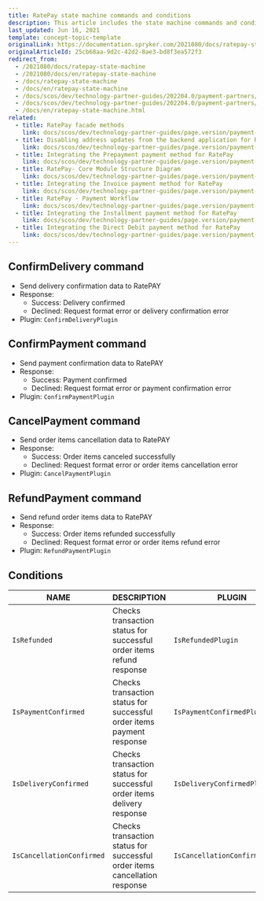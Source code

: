 ```yaml
---
title: RatePay state machine commands and conditions
description: This article includes the state machine commands and conditions provided by Ratepay.
last_updated: Jun 16, 2021
template: concept-topic-template
originalLink: https://documentation.spryker.com/2021080/docs/ratepay-state-machine
originalArticleId: 25cb68aa-9d2c-42d2-8ae3-bd8f3ea572f3
redirect_from:
  - /2021080/docs/ratepay-state-machine
  - /2021080/docs/en/ratepay-state-machine
  - /docs/ratepay-state-machine
  - /docs/en/ratepay-state-machine
  - /docs/scos/dev/technology-partner-guides/202204.0/payment-partners/ratepay/ratepay-state-machine-commands-and-conditions.html
  - /docs/scos/dev/technology-partner-guides/202204.0/payment-partners/ratepay/technical-details-and-howtos/ratepay-state-machine-commands-and-conditions.html
  - /docs/en/ratepay-state-machine.html
related:
  - title: RatePay facade methods
    link: docs/scos/dev/technology-partner-guides/page.version/payment-partners/ratepay/ratepay-facade-methods.html
  - title: Disabling address updates from the backend application for RatePay
    link: docs/scos/dev/technology-partner-guides/page.version/payment-partners/ratepay/disabling-address-updates-from-the-backend-application-for-ratepay.html
  - title: Integrating the Prepayment payment method for RatePay
    link: docs/scos/dev/technology-partner-guides/page.version/payment-partners/ratepay/integrating-payment-methods-for-ratepay//integrating-the-prepayment-payment-method-for-ratepay.html
  - title: RatePay- Core Module Structure Diagram
    link: docs/scos/dev/technology-partner-guides/page.version/payment-partners/ratepay/ratepay-core-module-structure-diagram.html
  - title: Integrating the Invoice payment method for RatePay
    link: docs/scos/dev/technology-partner-guides/page.version/payment-partners/ratepay/integrating-payment-methods-for-ratepay//integrating-the-invoice-payment-method-for-ratepay.html
  - title: RatePay - Payment Workflow
    link: docs/scos/dev/technology-partner-guides/page.version/payment-partners/ratepay/ratepay-payment-workflow.html
  - title: Integrating the Installment payment method for RatePay
    link: docs/scos/dev/technology-partner-guides/page.version/payment-partners/ratepay/integrating-payment-methods-for-ratepay//integrating-the-installment-payment-method-for-ratepay.html
  - title: Integrating the Direct Debit payment method for RatePay
    link: docs/scos/dev/technology-partner-guides/page.version/payment-partners/ratepay/integrating-payment-methods-for-ratepay/integrating-the-direct-debit-payment-method-for-ratepay.html
---
```




## ConfirmDelivery command

* Send delivery confirmation data to RatePAY
* Response:
  - Success: Delivery confirmed
  - Declined: Request format error or delivery confirmation error
* Plugin: `ConfirmDeliveryPlugin`

## ConfirmPayment command

* Send payment confirmation data to RatePAY
* Response:
  - Success: Payment confirmed
  - Declined: Request format error or payment confirmation error
* Plugin: `ConfirmPaymentPlugin`

## CancelPayment command

* Send order items cancellation data to RatePAY
* Response:
  - Success: Order items canceled successfully
  - Declined: Request format error or order items cancellation error
* Plugin: `CancelPaymentPlugin`

## RefundPayment command

* Send refund order items data to RatePAY
* Response:
  - Success: Order items refunded successfully
  - Declined: Request format error or order items refund error
* Plugin: `RefundPaymentPlugin`

## Conditions

| NAME| DESCRIPTION | PLUGIN |
| --- | --- | --- |
| `IsRefunded` | Checks transaction status for successful order items refund response | `IsRefundedPlugin` |
| `IsPaymentConfirmed` | Checks transaction status for successful order items payment response | `IsPaymentConfirmedPlugin` |
| `IsDeliveryConfirmed` | Checks transaction status for successful order items delivery response | `IsDeliveryConfirmedPlugin` |
| `IsCancellationConfirmed` | Checks transaction status for successful order items cancellation response | `IsCancellationConfirmedPlugin` |
